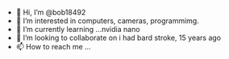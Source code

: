 - 👋 Hi, I’m @bob18492
- 👀 I’m interested in computers, cameras, programmimg.
- 🌱 I’m currently learning ...nvidia nano
- 💞️ I’m looking to collaborate on i had bard stroke, 15 years ago
- 📫 How to reach me ...

<!---
bob18492/bob18492 is a ✨ special ✨ repository because its `README.md` (this file) appears on your GitHub profile.
You can click the Preview link to take a look at your changes.
--->
